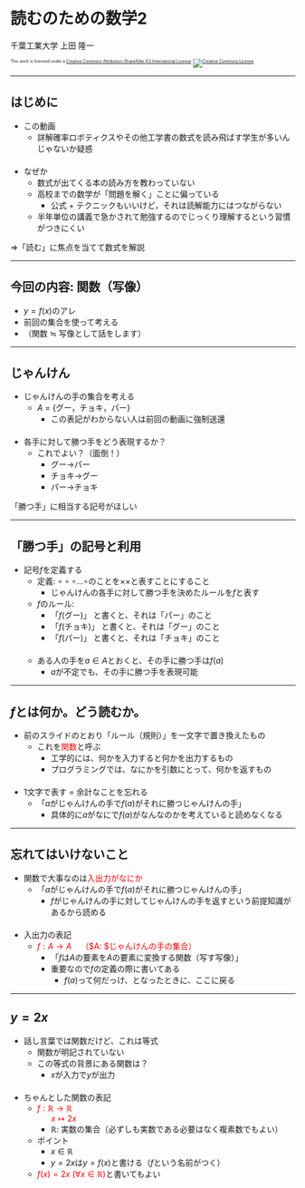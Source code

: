 $\newcommand{\V}[1]{\boldsymbol{#1}}$

# 読むのための数学2

千葉工業大学 上田 隆一

<p style="font-size:50%">
This work is licensed under a <a rel="license" href="http://creativecommons.org/licenses/by-sa/4.0/">Creative Commons Attribution-ShareAlike 4.0 International License</a>.
<a rel="license" href="http://creativecommons.org/licenses/by-sa/4.0/">
<img alt="Creative Commons License" style="border-width:0" src="https://i.creativecommons.org/l/by-sa/4.0/88x31.png" /></a>
</p>

---

## はじめに

* この動画
    * 詳解確率ロボティクスやその他工学書の数式を読み飛ばす学生が多いんじゃないか疑惑<br />　
* なぜか
    * 数式が出てくる本の読み方を教わっていない
    * 高校までの数学が「問題を解く」ことに偏っている
        * 公式 + テクニックもいいけど，それは読解能力にはつながらない
    * 半年単位の講義で急かされて勉強するのでじっくり理解するという習慣がつきにくい


$\Rightarrow$「読む」に焦点を当てて数式を解説

---

## 今回の内容: 関数（写像）

* $y = f(x)$のアレ
* 前回の集合を使って考える
* （関数 $\fallingdotseq$ 写像として話をします）

---

## じゃんけん

* じゃんけんの手の集合を考える
  * $A$ = {グー，チョキ，パー}
    * この表記がわからない人は前回の動画に強制送還<br />　
* 各手に対して勝つ手をどう表現するか？
  * これでよい？（面倒！）
    * グー$\rightarrow$パー
    * チョキ$\rightarrow$グー
    * パー$\rightarrow$チョキ

「勝つ手」に相当する記号がほしい

---

## 「勝つ手」の記号と利用

* 記号$f$を定義する
  * 定義: $\circ\circ\circ\dots\circ$のことを$\times\times$と表すことにすること
    * じゃんけんの各手に対して勝つ手を決めたルールを$f$と表す
  * $f$のルール: 
    * 「$f$(グー)」 と書くと、それは「パー」のこと
    * 「$f$(チョキ)」 と書くと、それは「グー」のこと
    * 「$f$(パー)」 と書くと、それは「チョキ」のこと<br />　
  * ある人の手を$a \in A$とおくと、その手に勝つ手は$f(a)$
    * $a$が不定でも、その手に勝つ手を表現可能

---


## $f$とは何か。どう読むか。

* 前のスライドのとおり「ルール（規則）」を一文字で置き換えたもの
  * これを<span style="color:red">関数</span>と呼ぶ
    * 工学的には、何かを入力すると何かを出力するもの
    * プログラミングでは、なにかを引数にとって、何かを返すもの<br />　
* 1文字で表す = 余計なことを忘れる
    * 「$a$がじゃんけんの手で$f(a)$がそれに勝つじゃんけんの手」
      * 具体的に$a$がなにで$f(a)$がなんなのかを考えていると読めなくなる

---

## 忘れてはいけないこと

* 関数で大事なのは<span style="color:red">入出力がなにか</span>
  * 「$a$がじゃんけんの手で$f(a)$がそれに勝つじゃんけんの手」
    * $f$がじゃんけんの手に対してじゃんけんの手を返すという前提知識があるから読める<br />　
* 入出力の表記
  * <span style="color:red">$f: A \rightarrow A \quad$（$A: $じゃんけんの手の集合）</span>
    * 「$f$は$A$の要素を$A$の要素に変換する関数（写す写像）」
    * 重要なので$f$の定義の際に書いてある
      * $f(a)$って何だっけ、となったときに、ここに戻る

---

## $y = 2x$

* 話し言葉では関数だけど、これは等式
  * 関数が明記されていない
  * この等式の背景にある関数は？
    * $x$が入力で$y$が出力<br />　
* ちゃんとした関数の表記
  * <span style="color:red">$f: \mathbb{R} \to \mathbb{R}$<br />
$\quad\ \ x \mapsto 2x$</span>
    * $\mathbb{R}$: 実数の集合（必ずしも実数である必要はなく複素数でもよい）
  * ポイント
    * $x \in \mathbb{R}$
    * $y = 2x$は$y = f(x)$と書ける（$f$という名前がつく）
  * <span style="color:red">$f(x) = 2x \ (\forall x \in \mathbb{R})$</span>と書いてもよい
